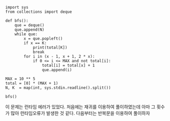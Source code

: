 ```
import sys
from collections import deque

def bfs():
    que = deque()
    que.append(N)
    while que:
        x = que.popleft()
        if x == K:
            print(total[K])
            break
        for i in (x - 1, x + 1, 2 * x):
            if 0 <= i <= MAX and not total[i]:
                total[i] = total[x] + 1
                que.append(i)

MAX = 10 ** 5
total = [0] * (MAX + 1)
N, K  = map(int, sys.stdin.readline().split())

bfs()
```

이 문제는 런타임 에러가 있었다. 처음에는 재귀를 이용하여 풀이하였는데 아마 그 횟수가 많아 런타임오류가 발생한 것 같다. 다음부터는 반복문을 이용하여 풀이하자